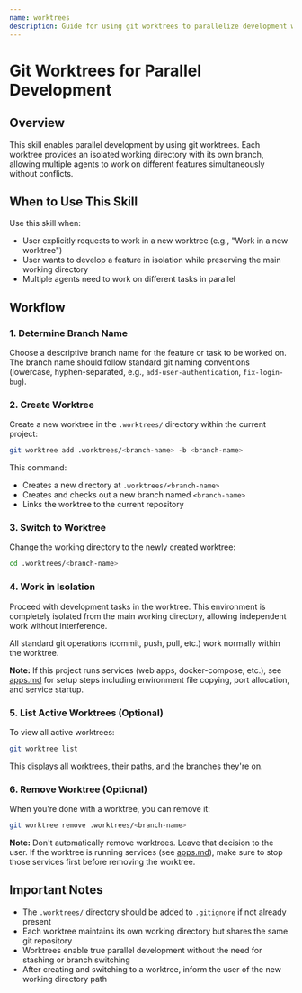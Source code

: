```yaml
---
name: worktrees
description: Guide for using git worktrees to parallelize development with coding agents. Use this skill when the user requests to work in a new worktree or wants to work on a separate feature in isolation (e.g., "Work in a new worktree", "Create a worktree for feature X").
---
```


# Git Worktrees for Parallel Development

## Overview

This skill enables parallel development by using git worktrees. Each worktree provides an isolated working directory with its own branch, allowing multiple agents to work on different features simultaneously without conflicts.

## When to Use This Skill

Use this skill when:
- User explicitly requests to work in a new worktree (e.g., "Work in a new worktree")
- User wants to develop a feature in isolation while preserving the main working directory
- Multiple agents need to work on different tasks in parallel

## Workflow

### 1. Determine Branch Name

Choose a descriptive branch name for the feature or task to be worked on. The branch name should follow standard git naming conventions (lowercase, hyphen-separated, e.g., `add-user-authentication`, `fix-login-bug`).

### 2. Create Worktree

Create a new worktree in the `.worktrees/` directory within the current project:

```bash
git worktree add .worktrees/<branch-name> -b <branch-name>
```

This command:
- Creates a new directory at `.worktrees/<branch-name>`
- Creates and checks out a new branch named `<branch-name>`
- Links the worktree to the current repository

### 3. Switch to Worktree

Change the working directory to the newly created worktree:

```bash
cd .worktrees/<branch-name>
```

### 4. Work in Isolation

Proceed with development tasks in the worktree. This environment is completely isolated from the main working directory, allowing independent work without interference.

All standard git operations (commit, push, pull, etc.) work normally within the worktree.

**Note:** If this project runs services (web apps, docker-compose, etc.), see [apps.md](apps.md) for setup steps including environment file copying, port allocation, and service startup.

### 5. List Active Worktrees (Optional)

To view all active worktrees:

```bash
git worktree list
```

This displays all worktrees, their paths, and the branches they're on.

### 6. Remove Worktree (Optional)

When you're done with a worktree, you can remove it:

```bash
git worktree remove .worktrees/<branch-name>
```

**Note:** Don't automatically remove worktrees. Leave that decision to the user. If the worktree is running services (see [apps.md](apps.md)), make sure to stop those services first before removing the worktree.

## Important Notes

- The `.worktrees/` directory should be added to `.gitignore` if not already present
- Each worktree maintains its own working directory but shares the same git repository
- Worktrees enable true parallel development without the need for stashing or branch switching
- After creating and switching to a worktree, inform the user of the new working directory path
